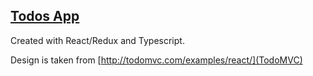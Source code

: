 ## [Todos App](https://selvdrap.github.io/todos/)

Created with React/Redux and Typescript.

Design is taken from [http://todomvc.com/examples/react/](TodoMVC)
